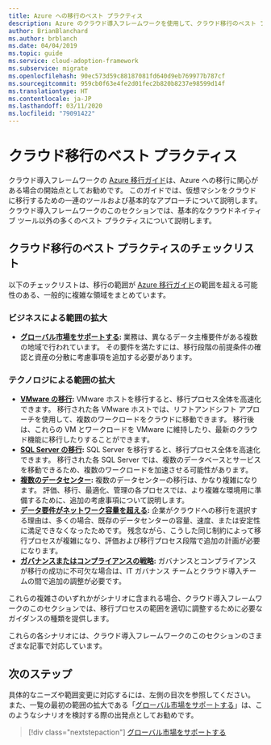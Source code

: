 ```yaml
---
title: Azure への移行のベスト プラクティス
description: Azure のクラウド導入フレームワークを使用して、クラウド移行のベスト プラクティスに合わせるために必要なツールを実装する方法について学習します。
author: BrianBlanchard
ms.author: brblanch
ms.date: 04/04/2019
ms.topic: guide
ms.service: cloud-adoption-framework
ms.subservice: migrate
ms.openlocfilehash: 90ec573d59c88187081fd640d9eb769977b787cf
ms.sourcegitcommit: 959cb0f63e4fe2d01fec2b820b8237e98599d14f
ms.translationtype: HT
ms.contentlocale: ja-JP
ms.lasthandoff: 03/11/2020
ms.locfileid: "79091422"
---
```

# <a name="best-practices-for-cloud-migration"></a>クラウド移行のベスト プラクティス

クラウド導入フレームワークの [Azure 移行ガイド](../azure-migration-guide/index.md)は、Azure への移行に関心がある場合の開始点としてお勧めです。 このガイドでは、仮想マシンをクラウドに移行するための一連のツールおよび基本的なアプローチについて説明します。 クラウド導入フレームワークのこのセクションでは、基本的なクラウドネイティブ ツール以外の多くのベスト プラクティスについて説明します。

## <a name="cloud-migration-best-practice-checklist"></a>クラウド移行のベスト プラクティスのチェックリスト

以下のチェックリストは、移行の範囲が [Azure 移行ガイド](../azure-migration-guide/index.md)の範囲を超える可能性のある、一般的に複雑な領域をまとめています。

### <a name="business-driven-scope-expansion"></a>ビジネスによる範囲の拡大

- **[グローバル市場をサポートする](./multiple-regions.md):** 業務は、異なるデータ主権要件がある複数の地域で行われています。 その要件を満たすには、移行段階の前提条件の確認と資産の分散に考慮事項を追加する必要があります。

### <a name="technology-driven-scope-expansion"></a>テクノロジによる範囲の拡大

- **[VMware の移行](./vmware-host.md):** VMware ホストを移行すると、移行プロセス全体を高速化できます。 移行された各 VMware ホストでは、リフトアンドシフト アプローチを使用して、複数のワークロードをクラウドに移動できます。 移行後は、これらの VM とワークロードを VMware に維持したり、最新のクラウド機能に移行したりすることができます。
- **[SQL Server の移行](./sql-migration.md):** SQL Server を移行すると、移行プロセス全体を高速化できます。 移行された各 SQL Server では、複数のデータベースとサービスを移動できるため、複数のワークロードを加速させる可能性があります。
- **[複数のデータセンター](./multiple-datacenters.md):** 複数のデータセンターの移行は、かなり複雑になります。 評価、移行、最適化、管理の各プロセスでは、より複雑な環境用に準備するために、追加の考慮事項について説明します。
- **[データ要件がネットワーク容量を超える](./network-capacity-exceeded.md):** 企業がクラウドへの移行を選択する理由は、多くの場合、既存のデータセンターの容量、速度、または安定性に満足できなくなったためです。 残念ながら、こうした同じ制約によって移行プロセスが複雑になり、評価および移行プロセス段階で追加の計画が必要になります。
- **[ガバナンスまたはコンプライアンスの戦略](./governance-or-compliance.md):** ガバナンスとコンプライアンスが移行の成功に不可欠な場合は、IT ガバナンス チームとクラウド導入チームの間で追加の調整が必要です。

これらの複雑さのいずれかがシナリオに含まれる場合、クラウド導入フレームワークのこのセクションでは、移行プロセスの範囲を適切に調整するために必要なガイダンスの種類を提供します。

これらの各シナリオには、クラウド導入フレームワークのこのセクションのさまざまな記事で対応しています。

## <a name="next-steps"></a>次のステップ

具体的なニーズや範囲変更に対応するには、左側の目次を参照してください。 また、一覧の最初の範囲の拡大である「[グローバル市場をサポートする](./multiple-regions.md)」は、このようなシナリオを検討する際の出発点としてお勧めです。

> [!div class="nextstepaction"]
> [グローバル市場をサポートする](./multiple-regions.md)
